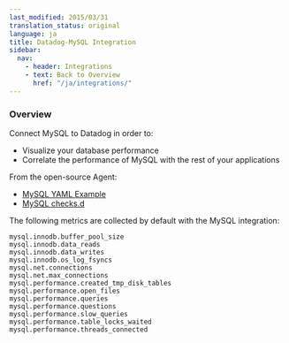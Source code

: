 ```yaml
---
last_modified: 2015/03/31
translation_status: original
language: ja
title: Datadog-MySQL Integration
sidebar:
  nav:
    - header: Integrations
    - text: Back to Overview
      href: "/ja/integrations/"
---
```

<div id="int-overview">
<h3>Overview</h3>

Connect MySQL to Datadog in order to:
<ul>
<li> Visualize your database performance</li>
<li> Correlate the performance of MySQL with the rest of your applications</li>
</ul>
</div>

From the open-source Agent:

* <a href="https://github.com/DataDog/dd-agent/blob/master/conf.d/mysql.yaml.example">MySQL YAML Example</a>
* <a href="https://github.com/DataDog/dd-agent/blob/master/checks.d/mysql.py">MySQL checks.d</a>

The following metrics are collected by default with the MySQL integration:

    mysql.innodb.buffer_pool_size
    mysql.innodb.data_reads
    mysql.innodb.data_writes
    mysql.innodb.os_log_fsyncs
    mysql.net.connections
    mysql.net.max_connections
    mysql.performance.created_tmp_disk_tables
    mysql.performance.open_files
    mysql.performance.queries
    mysql.performance.questions
    mysql.performance.slow_queries
    mysql.performance.table_locks_waited
    mysql.performance.threads_connected
